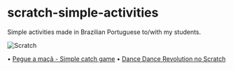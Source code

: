 # scratch-simple-activities
Simple activities made in Brazilian Portuguese to/with my students.

![Scratch](https://juniortech.org/wp-content/uploads/2020/09/Scratch-cat-logo-300x300px.png) 

• [Pegue a maçã - Simple catch game](https://scratch.mit.edu/projects/1138353670/)
• [Dance Dance Revolution no Scratch](https://scratch.mit.edu/projects/1193029139/)
